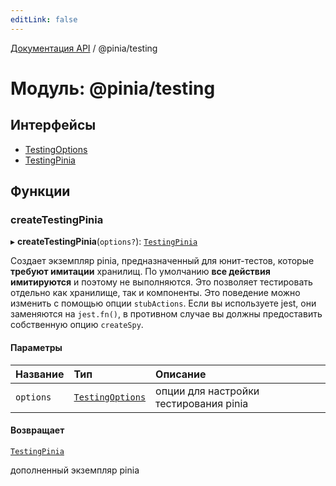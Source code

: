 ```yaml
---
editLink: false
---
```


[Документация API](../index.md) / @pinia/testing

# Модуль: @pinia/testing

## Интерфейсы

- [TestingOptions](../interfaces/pinia_testing.TestingOptions.md)
- [TestingPinia](../interfaces/pinia_testing.TestingPinia.md)

## Функции

### createTestingPinia

▸ **createTestingPinia**(`options?`): [`TestingPinia`](../interfaces/pinia_testing.TestingPinia.md)

Создает экземпляр pinia, предназначенный для юнит-тестов, которые **требуют имитации**
хранилищ. По умолчанию **все действия имитируются** и поэтому не выполняются.
Это позволяет тестировать отдельно как хранилище, так и компоненты.
Это поведение можно изменить с помощью опции `stubActions`. Если вы используете jest,
они заменяются на `jest.fn()`, в противном случае вы должны предоставить
собственную опцию `createSpy`.

#### Параметры

| Название  | Тип                                                               | Описание                               |
| :-------- | :---------------------------------------------------------------- | :------------------------------------- |
| `options` | [`TestingOptions`](../interfaces/pinia_testing.TestingOptions.md) | опции для настройки тестирования pinia |

#### Возвращает

[`TestingPinia`](../interfaces/pinia_testing.TestingPinia.md)

дополненный экземпляр pinia
